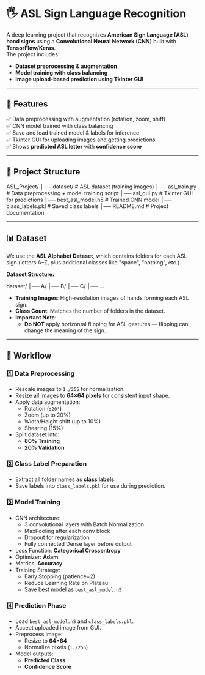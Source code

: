 # 🖐 ASL Sign Language Recognition

A deep learning project that recognizes **American Sign Language (ASL) hand signs** using a **Convolutional Neural Network (CNN)** built with **TensorFlow/Keras**.  
The project includes:
- **Dataset preprocessing & augmentation**
- **Model training with class balancing**
- **Image upload-based prediction using Tkinter GUI**

---

## 📌 Features
✅ Data preprocessing with augmentation (rotation, zoom, shift)  
✅ CNN model trained with class balancing  
✅ Save and load trained model & labels for inference  
✅ Tkinter GUI for uploading images and getting predictions  
✅ Shows **predicted ASL letter** with **confidence score**

---

## 📂 Project Structure
ASL_Project/
│── dataset/ # ASL dataset (training images)
│── asl_train.py # Data preprocessing + model training script
│── asl_gui.py # Tkinter GUI for predictions
│── best_asl_model.h5 # Trained CNN model
│── class_labels.pkl # Saved class labels
│── README.md # Project documentation

---


## 📊 Dataset
We use the **ASL Alphabet Dataset**, which contains folders for each ASL sign (letters A–Z, plus additional classes like "space", "nothing", etc.).

**Dataset Structure:**


dataset/
│── A/
│── B/
│── C/
│── ...
- **Training Images**: High-resolution images of hands forming each ASL sign.
- **Class Count**: Matches the number of folders in the dataset.
- **Important Note**:  
  - **Do NOT** apply horizontal flipping for ASL gestures — flipping can change the meaning of the sign.

---

## 🔄 Workflow

### **1️⃣ Data Preprocessing**
- Rescale images to `1./255` for normalization.
- Resize all images to **64×64 pixels** for consistent input shape.
- Apply data augmentation:
  - Rotation (`±20°`)
  - Zoom (up to 20%)
  - Width/Height shift (up to 10%)
  - Shearing (15%)
- Split dataset into:
  - **80% Training**
  - **20% Validation**

### **2️⃣ Class Label Preparation**
- Extract all folder names as **class labels**.
- Save labels into `class_labels.pkl` for use during prediction.

### **3️⃣ Model Training**
- CNN architecture:
  - 3 convolutional layers with Batch Normalization
  - MaxPooling after each conv block
  - Dropout for regularization
  - Fully connected Dense layer before output
- Loss Function: **Categorical Crossentropy**
- Optimizer: **Adam**
- Metrics: **Accuracy**
- Training Strategy:
  - Early Stopping (patience=2)
  - Reduce Learning Rate on Plateau
  - Save best model as `best_asl_model.h5`

### **4️⃣ Prediction Phase**
- Load `best_asl_model.h5` and `class_labels.pkl`.
- Accept uploaded image from GUI.
- Preprocess image:
  - Resize to **64×64**
  - Normalize pixels (`1./255`)
- Model outputs:
  - **Predicted Class**
  - **Confidence Score**








